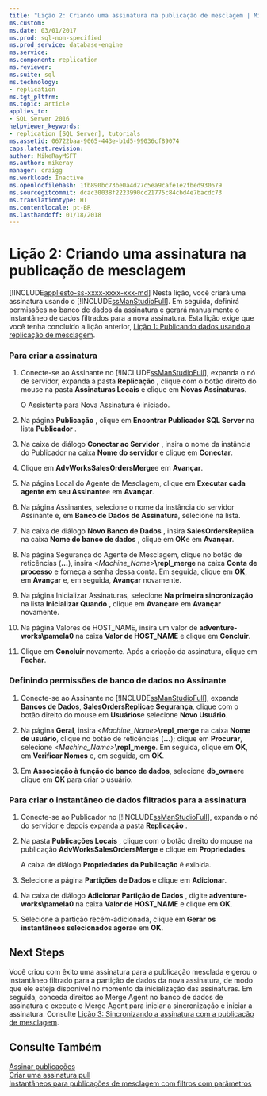 ```yaml
---
title: "Lição 2: Criando uma assinatura na publicação de mesclagem | Microsoft Docs"
ms.custom: 
ms.date: 03/01/2017
ms.prod: sql-non-specified
ms.prod_service: database-engine
ms.service: 
ms.component: replication
ms.reviewer: 
ms.suite: sql
ms.technology:
- replication
ms.tgt_pltfrm: 
ms.topic: article
applies_to:
- SQL Server 2016
helpviewer_keywords:
- replication [SQL Server], tutorials
ms.assetid: 06722baa-9065-443e-b1d5-99036cf89074
caps.latest.revision: 
author: MikeRayMSFT
ms.author: mikeray
manager: craigg
ms.workload: Inactive
ms.openlocfilehash: 1fb890bc73be0a4d27c5ea9cafe1e2fbed930679
ms.sourcegitcommit: dcac30038f2223990cc21775c84cbd4e7bacdc73
ms.translationtype: HT
ms.contentlocale: pt-BR
ms.lasthandoff: 01/18/2018
---
```

# <a name="lesson-2-creating-a-subscription-to-the-merge-publication"></a>Lição 2: Criando uma assinatura na publicação de mesclagem
[!INCLUDE[appliesto-ss-xxxx-xxxx-xxx-md](../../includes/appliesto-ss-xxxx-xxxx-xxx-md.md)] Nesta lição, você criará uma assinatura usando o [!INCLUDE[ssManStudioFull](../../includes/ssmanstudiofull-md.md)]. Em seguida, definirá permissões no banco de dados da assinatura e gerará manualmente o instantâneo de dados filtrados para a nova assinatura. Esta lição exige que você tenha concluído a lição anterior, [Lição 1: Publicando dados usando a replicação de mesclagem](../../relational-databases/replication/lesson-1-publishing-data-using-merge-replication.md).  
  
### <a name="to-create-the-subscription"></a>Para criar a assinatura  
  
1.  Conecte-se ao Assinante no [!INCLUDE[ssManStudioFull](../../includes/ssmanstudiofull-md.md)], expanda o nó de servidor, expanda a pasta **Replicação** , clique com o botão direito do mouse na pasta **Assinaturas Locais** e clique em **Novas Assinaturas**.  
  
    O Assistente para Nova Assinatura é iniciado.  
  
2.  Na página **Publicação** , clique em **Encontrar Publicador SQL Server** na lista **Publicador** .  
  
3.  Na caixa de diálogo **Conectar ao Servidor** , insira o nome da instância do Publicador na caixa **Nome do servidor** e clique em **Conectar**.  
  
4.  Clique em **AdvWorksSalesOrdersMerge**e em **Avançar**.  
  
5.  Na página Local do Agente de Mesclagem, clique em **Executar cada agente em seu Assinante**e em **Avançar**.  
  
6.  Na página Assinantes, selecione o nome da instância do servidor Assinante e, em **Banco de Dados de Assinatura**, selecione **<New Database>** na lista.  
  
7.  Na caixa de diálogo **Novo Banco de Dados** , insira **SalesOrdersReplica** na caixa **Nome do banco de dados** , clique em **OK**e em **Avançar**.  
  
8.  Na página Segurança do Agente de Mesclagem, clique no botão de reticências (**…**), insira \<*Machine_Name>***\repl_merge** na caixa **Conta de processo** e forneça a senha dessa conta. Em seguida, clique em **OK**, em **Avançar** e, em seguida, **Avançar** novamente.  
  
9. Na página Inicializar Assinaturas, selecione **Na primeira sincronização** na lista **Inicializar Quando** , clique em **Avançar**e em **Avançar** novamente.  
  
10. Na página Valores de HOST_NAME, insira um valor de **adventure-works\pamela0** na caixa **Valor de HOST_NAME** e clique em **Concluir**.  
  
11. Clique em **Concluir** novamente. Após a criação da assinatura, clique em **Fechar**.  
  
### <a name="setting-database-permissions-at-the-subscriber"></a>Definindo permissões de banco de dados no Assinante  
  
1.  Conecte-se ao Assinante no [!INCLUDE[ssManStudioFull](../../includes/ssmanstudiofull-md.md)], expanda **Bancos de Dados**, **SalesOrdersReplica**e **Segurança**, clique com o botão direito do mouse em **Usuários**e selecione **Novo Usuário**.  
  
2.  Na página **Geral**, insira \<*Machine_Name>***\repl_merge** na caixa **Nome de usuário**, clique no botão de reticências (**…**); clique em **Procurar**, selecione \<*Machine_Name>***\repl_merge**. Em seguida, clique em **OK**, em **Verificar Nomes** e, em seguida, em **OK**.  
  
3.  Em **Associação à função do banco de dados**, selecione **db_owner**e clique em **OK** para criar o usuário.  
  
### <a name="to-create-the-filtered-data-snapshot-for-the-subscription"></a>Para criar o instantâneo de dados filtrados para a assinatura  
  
1.  Conecte-se ao Publicador no [!INCLUDE[ssManStudioFull](../../includes/ssmanstudiofull-md.md)], expanda o nó do servidor e depois expanda a pasta **Replicação** .  
  
2.  Na pasta **Publicações Locais** , clique com o botão direito do mouse na publicação **AdvWorksSalesOrdersMerge** e clique em **Propriedades**.  
  
    A caixa de diálogo **Propriedades da Publicação** é exibida.  
  
3.  Selecione a página **Partições de Dados** e clique em **Adicionar**.  
  
4.  Na caixa de diálogo **Adicionar Partição de Dados** , digite **adventure-works\pamela0** na caixa **Valor de HOST_NAME** e clique em **OK**.  
  
5.  Selecione a partição recém-adicionada, clique em **Gerar os instantâneos selecionados agora**e em **OK**.  
  
## <a name="next-steps"></a>Next Steps  
Você criou com êxito uma assinatura para a publicação mesclada e gerou o instantâneo filtrado para a partição de dados da nova assinatura, de modo que ele esteja disponível no momento da inicialização das assinaturas. Em seguida, conceda direitos ao Merge Agent no banco de dados de assinatura e execute o Merge Agent para iniciar a sincronização e iniciar a assinatura. Consulte [Lição 3: Sincronizando a assinatura com a publicação de mesclagem](../../relational-databases/replication/lesson-3-synchronizing-the-subscription-to-the-merge-publication.md).  
  
## <a name="see-also"></a>Consulte Também  
[Assinar publicações](../../relational-databases/replication/subscribe-to-publications.md)  
[Criar uma assinatura pull](../../relational-databases/replication/create-a-pull-subscription.md)  
[Instantâneos para publicações de mesclagem com filtros com parâmetros](../../relational-databases/replication/snapshots-for-merge-publications-with-parameterized-filters.md)  
  
